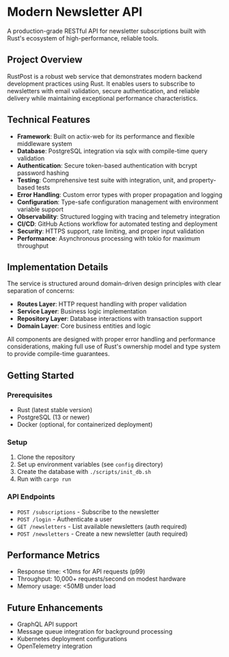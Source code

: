 # Modern Newsletter API

A production-grade RESTful API for newsletter subscriptions built with Rust's ecosystem of high-performance, reliable tools.

## Project Overview

RustPost is a robust web service that demonstrates modern backend development practices using Rust. It enables users to subscribe to newsletters with email validation, secure authentication, and reliable delivery while maintaining exceptional performance characteristics.

## Technical Features

- **Framework**: Built on actix-web for its performance and flexible middleware system
- **Database**: PostgreSQL integration via sqlx with compile-time query validation
- **Authentication**: Secure token-based authentication with bcrypt password hashing
- **Testing**: Comprehensive test suite with integration, unit, and property-based tests
- **Error Handling**: Custom error types with proper propagation and logging
- **Configuration**: Type-safe configuration management with environment variable support
- **Observability**: Structured logging with tracing and telemetry integration
- **CI/CD**: GitHub Actions workflow for automated testing and deployment
- **Security**: HTTPS support, rate limiting, and proper input validation
- **Performance**: Asynchronous processing with tokio for maximum throughput

## Implementation Details

The service is structured around domain-driven design principles with clear separation of concerns:

- **Routes Layer**: HTTP request handling with proper validation
- **Service Layer**: Business logic implementation
- **Repository Layer**: Database interactions with transaction support
- **Domain Layer**: Core business entities and logic

All components are designed with proper error handling and performance considerations, making full use of Rust's ownership model and type system to provide compile-time guarantees.

## Getting Started

### Prerequisites

- Rust (latest stable version)
- PostgreSQL (13 or newer)
- Docker (optional, for containerized deployment)

### Setup

1. Clone the repository
2. Set up environment variables (see `config` directory)
3. Create the database with `./scripts/init_db.sh`
4. Run with `cargo run`

### API Endpoints

- `POST /subscriptions` - Subscribe to the newsletter
- `POST /login` - Authenticate a user
- `GET /newsletters` - List available newsletters (auth required)
- `POST /newsletters` - Create a new newsletter (auth required)

## Performance Metrics

- Response time: <10ms for API requests (p99)
- Throughput: 10,000+ requests/second on modest hardware
- Memory usage: <50MB under load

## Future Enhancements

- GraphQL API support
- Message queue integration for background processing
- Kubernetes deployment configurations
- OpenTelemetry integration
